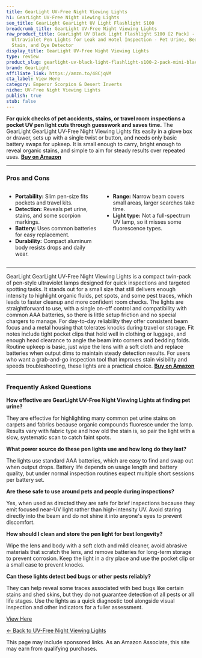 ```yaml
---
title: GearLight UV-Free Night Viewing Lights
h1: GearLight UV-Free Night Viewing Lights
seo_title: GearLight GearLight UV Light Flashlight S100
breadcrumb_title: GearLight UV-Free Night Viewing Lights
raw_product_title: GearLight UV Black Light Flashlight S100 [2 Pack] - Mini Blacklight
  Ultraviolet Pen Lights for Leak and Hotel Inspection - Pet Urine, Bed Bug, Scorpion,
  Stain, and Dye Detector
display_title: GearLight UV-Free Night Viewing Lights
type: review
product_slug: gearlight-uv-black-light-flashlight-s100-2-pack-mini-blacklight-ultravi-33833a79
brand: GearLight
affiliate_link: https://amzn.to/48CjqVM
cta_label: View Here
category: Emperor Scorpion & Desert Inverts
niche: UV-Free Night Viewing Lights
publish: true
stub: false
---
```


<div id="intro" class="full-width">
  <p><strong>For quick checks of pet accidents, stains, or travel room inspections a pocket UV pen light cuts through guesswork and saves time.</strong> The GearLight GearLight UV-Free Night Viewing Lights fits easily in a glove box or drawer, sets up with a single twist or button, and needs only basic battery swaps for upkeep. It is small enough to carry, bright enough to reveal organic stains, and simple to aim for steady results over repeated uses. <a href="https://amzn.to/48CjqVM" rel="nofollow sponsored noopener" target="_blank"><strong>Buy on Amazon</strong></a></p>
</div>

<hr />
<h3 id="pros-cons">Pros and Cons</h3>
<div class="pc-grid" style="display:grid;grid-template-columns:1fr 1fr;gap:16px;">
  <ul>
    <li><strong>Portability:</strong> Slim pen-size fits pockets and travel kits.</li>
    <li><strong>Detection:</strong> Reveals pet urine, stains, and some scorpion markings.</li>
    <li><strong>Battery:</strong> Uses common batteries for easy replacement.</li>
    <li><strong>Durability:</strong> Compact aluminum body resists drops and daily wear.</li>
  </ul>
  <ul>
    <li><strong>Range:</strong> Narrow beam covers small areas, larger searches take time.</li>
    <li><strong>Light type:</strong> Not a full-spectrum UV lamp, so it misses some fluorescence types.</li>
  </ul>
</div>
<hr />

<div class="full-width">
  <p>GearLight GearLight UV-Free Night Viewing Lights is a compact twin-pack of pen-style ultraviolet lamps designed for quick inspections and targeted spotting tasks. It stands out for a small size that still delivers enough intensity to highlight organic fluids, pet spots, and some pest traces, which leads to faster cleanup and more confident room checks. The lights are straightforward to use, with a single on-off control and compatibility with common AAA batteries, so there is little setup friction and no special chargers to manage. For day-to-day reliability they offer consistent beam focus and a metal housing that tolerates knocks during travel or storage. Fit notes include tight pocket clips that hold well in clothing or luggage, and enough head clearance to angle the beam into corners and bedding folds. Routine upkeep is basic, just wipe the lens with a soft cloth and replace batteries when output dims to maintain steady detection results. For users who want a grab-and-go inspection tool that improves stain visibility and speeds troubleshooting, these lights are a practical choice. <a href="https://amzn.to/48CjqVM" rel="nofollow sponsored noopener" target="_blank"><strong>Buy on Amazon</strong></a></p>
</div>

<hr />
<h3 id="faqs">Frequently Asked Questions</h3>

<p><strong>How effective are GearLight UV-Free Night Viewing Lights at finding pet urine?</strong></p>
<p>They are effective for highlighting many common pet urine stains on carpets and fabrics because organic compounds fluoresce under the lamp. Results vary with fabric type and how old the stain is, so pair the light with a slow, systematic scan to catch faint spots.</p>

<p><strong>What power source do these pen lights use and how long do they last?</strong></p>
<p>The lights use standard AAA batteries, which are easy to find and swap out when output drops. Battery life depends on usage length and battery quality, but under normal inspection routines expect multiple short sessions per battery set.</p>

<p><strong>Are these safe to use around pets and people during inspections?</strong></p>
<p>Yes, when used as directed they are safe for brief inspections because they emit focused near-UV light rather than high-intensity UV. Avoid staring directly into the beam and do not shine it into anyone's eyes to prevent discomfort.</p>

<p><strong>How should I clean and store the pen light for best longevity?</strong></p>
<p>Wipe the lens and body with a soft cloth and mild cleaner, avoid abrasive materials that scratch the lens, and remove batteries for long-term storage to prevent corrosion. Keep the light in a dry place and use the pocket clip or a small case to prevent knocks.</p>

<p><strong>Can these lights detect bed bugs or other pests reliably?</strong></p>
<p>They can help reveal some traces associated with bed bugs like certain stains and shed skins, but they do not guarantee detection of all pests or all life stages. Use the lights as a quick diagnostic tool alongside visual inspection and other indicators for a fuller assessment.</p>
<p><a class="btn" href="https://amzn.to/48CjqVM" target="_blank" rel="nofollow sponsored noopener">View Here</a></p>
<p><a href="/roundups/emperor-scorpion-desert-inverts/uv-free-night-viewing-lights/">← Back to UV-Free Night Viewing Lights</a></p>
<aside class="disclosure">This page may include sponsored links. As an Amazon Associate, this site may earn from qualifying purchases.</aside>
